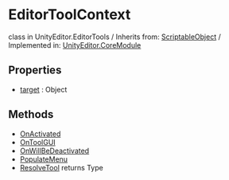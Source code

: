 # EditorToolContext
class in UnityEditor.EditorTools
 / Inherits from: <a href="https://docs.unity3d.com/6000.2/Documentation/ScriptReference/ScriptableObject.html">ScriptableObject</a> / Implemented in: <a href="https://docs.unity3d.com/6000.2/Documentation/ScriptReference/UnityEditor.CoreModule.html">UnityEditor.CoreModule</a>

## Properties
- <a href="https://docs.unity3d.com/6000.2/Documentation/ScriptReference/EditorToolContext-target.html">target</a> : Object

## Methods
- <a href="https://docs.unity3d.com/6000.2/Documentation/ScriptReference/EditorToolContext.OnActivated.html">OnActivated</a>
- <a href="https://docs.unity3d.com/6000.2/Documentation/ScriptReference/EditorToolContext.OnToolGUI.html">OnToolGUI</a>
- <a href="https://docs.unity3d.com/6000.2/Documentation/ScriptReference/EditorToolContext.OnWillBeDeactivated.html">OnWillBeDeactivated</a>
- <a href="https://docs.unity3d.com/6000.2/Documentation/ScriptReference/EditorToolContext.PopulateMenu.html">PopulateMenu</a>
- <a href="https://docs.unity3d.com/6000.2/Documentation/ScriptReference/EditorToolContext.ResolveTool.html">ResolveTool</a> returns Type
